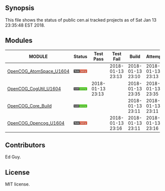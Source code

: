 
## Synopsis

This file shows the status of public cen.ai tracked projects as of Sat Jan 13 23:35:48 EST 2018.

## Modules 

| MODULE | Status | Test Pass | Test Fail| Build | Attempt|
| --- | --- | --- | --- | ---  | --- |
| [OpenCOG_AtomSpace_U1604](jobs/OpenCOG_AtomSpace_U1604.log) | ![Status](/images/TESTFAIL.svg) |  | 2018-01-13 23:13 | 2018-01-13 23:10  | 2018-01-13 23:13 |
| [OpenCOG_CogUtil_U1604](jobs/OpenCOG_CogUtil_U1604.log) | ![Status](/images/BUILDPASS.svg) | 2018-01-13 23:13 |  | 2018-01-13 23:35  | 2018-01-13 23:35 |
| [OpenCOG_Core_Build](jobs/OpenCOG_Core_Build.log) | ![Status](/images/BUILDPASS.svg) |  |  | 2018-01-13 23:11  | 2018-01-13 23:11 |
| [OpenCOG_Opencog_U1604](jobs/OpenCOG_Opencog_U1604.log) | ![Status](/images/TESTFAIL.svg) |  | 2018-01-13 23:16 | 2018-01-13 23:11  | 2018-01-13 23:16 |

## Contributors

Ed Guy.

## License

MIT license. 

